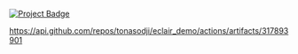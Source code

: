 <a href="https://eclairit.com:3787/fs/home/emelin/github/tonasodji/eclair-demo/last_main/PROJECT.ecd" target="_blank">![Project Badge](https://github.com/tonasodji/eclair_badge/blob/main/badge.svg)</a>


https://api.github.com/repos/tonasodji/eclair_demo/actions/artifacts/317893901




